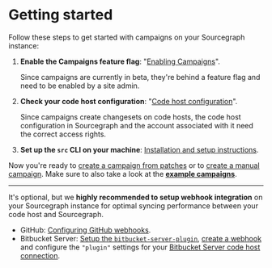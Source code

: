 # Getting started

Follow these steps to get started with campaigns on your Sourcegraph instance:

1. **Enable the Campaigns feature flag**: "[Enabling Campaigns](./configuration.md)".

    Since campaigns are currently in beta, they're behind a feature flag and need to be enabled by a site admin.

1. **Check your code host configuration**: "[Code host configuration](./configuration.md)".

    Since campaigns create changesets on code hosts, the code host configuration in Sourcegraph and the account associated with it need the correct access rights.

1. **Set up the `src` CLI on your machine**: [Installation and setup instructions](https://github.com/sourcegraph/src-cli/#installation).

Now you're ready to [create a campaign from patches](./creating_campaign_from_patches.md) or to [create a manual campaign](./creating_manual_campaign.md). Make sure to also take a look at the [**example campaigns**](./examples/index.md).

---

It's optional, but we **highly recommended to setup webhook integration** on your Sourcegraph instance for optimal syncing performance between your code host and Sourcegraph.

* GitHub: [Configuring GitHub webhooks](https://docs.sourcegraph.com/admin/external_service/github#webhooks).
* Bitbucket Server: [Setup the `bitbucket-server-plugin`](https://github.com/sourcegraph/bitbucket-server-plugin), [create a webhook](https://github.com/sourcegraph/bitbucket-server-plugin/blob/master/src/main/java/com/sourcegraph/webhook/README.md#create) and configure the `"plugin"` settings for your [Bitbucket Server code host connection](https://docs.sourcegraph.com/admin/external_service/bitbucket_server#configuration).
